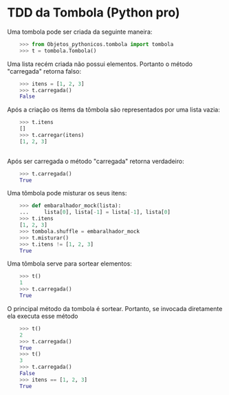 # TDD da Tombola (Python pro)

Uma tombola pode ser criada da seguinte maneira:

```python
    >>> from Objetos_pythonicos.tombola import tombola
    >>> t = tombola.Tombola()

```
Uma lista recém criada não possui elementos. Portanto o método "carregada"
retorna falso:
```python
    >>> itens = [1, 2, 3]
    >>> t.carregada()
    False

```
Após a criação os items da tômbola são representados por uma lista vazia:

```python
    >>> t.itens
    []
    >>> t.carregar(itens)
    [1, 2, 3]
    

```

Após ser carregada o método "carregada" retorna verdadeiro:

```python
    >>> t.carregada()
    True

```

Uma tômbola pode misturar os seus itens:
```python
    >>> def embaralhador_mock(lista):
    ...     lista[0], lista[-1] = lista[-1], lista[0]
    >>> t.itens
    [1, 2, 3]
    >>> tombola.shuffle = embaralhador_mock
    >>> t.misturar()
    >>> t.itens != [1, 2, 3]
    True

```

Uma tômbola serve para sortear elementos:
```python
    >>> t()
    1
    >>> t.carregada()
    True

```

O principal método da tombola é sortear. Portanto, se invocada diretamente ela executa esse método
```python
    >>> t()
    2
    >>> t.carregada()
    True
    >>> t()
    3
    >>> t.carregada()
    False
    >>> itens == [1, 2, 3]
    True

```